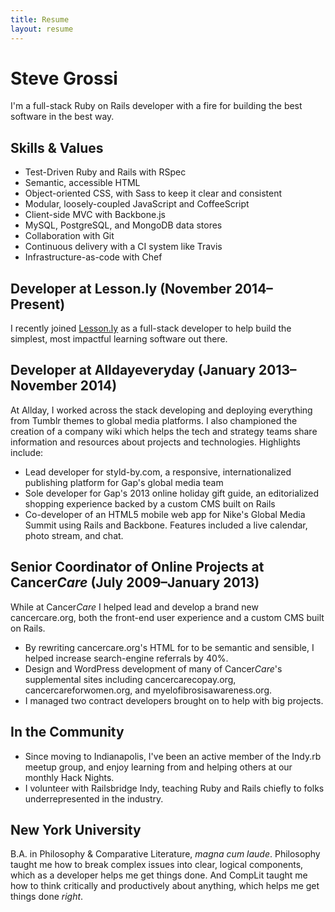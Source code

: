 ```yaml
---
title: Resume
layout: resume
---
```


# Steve Grossi

<p class="lede">I'm a full-stack Ruby on Rails developer with a fire for building the best software in the best way.</p>

## Skills & Values

- Test-Driven Ruby and Rails with RSpec
- Semantic, accessible HTML
- Object-oriented CSS, with Sass to keep it clear and consistent
- Modular, loosely-coupled JavaScript and CoffeeScript
- Client-side MVC with Backbone.js
- MySQL, PostgreSQL, and MongoDB data stores
- Collaboration with Git
- Continuous delivery with a CI system like Travis
- Infrastructure-as-code with Chef

## Developer at Lesson.ly <span class="subhead">(November 2014–Present)</span>

I recently joined [Lesson.ly](http://www.lesson.ly) as a full-stack developer to help build the simplest, most impactful learning software out there.

## Developer at Alldayeveryday <span class="subhead">(January 2013–November 2014)</span>

At Allday, I worked across the stack developing and deploying everything from Tumblr themes to global media platforms. I also championed the creation of a company wiki which helps the tech and strategy teams share information and resources about projects and technologies. Highlights include:

- Lead developer for styld-by.com, a responsive, internationalized publishing platform for Gap's global media team
- Sole developer for Gap's 2013 online holiday gift guide, an editorialized shopping experience backed by a custom CMS built on Rails 
- Co-developer of an HTML5 mobile web app for Nike's Global Media Summit using Rails and Backbone. Features included a live calendar, photo stream, and chat.

## Senior Coordinator of Online Projects at Cancer*Care* <span class="subhead">(July 2009–January 2013)</span>

While at Cancer*Care* I helped lead and develop a brand new cancercare.org, both the front-end user experience and a custom CMS built on Rails.

- By rewriting cancercare.org's HTML for to be semantic and sensible, I helped increase search-engine referrals by 40%.
- Design and WordPress development of many of Cancer*Care*'s supplemental sites including cancercarecopay.org, cancercareforwomen.org, and myelofibrosisawareness.org.
- I managed two contract developers brought on to help with big projects.

## In the Community

- Since moving to Indianapolis, I've been an active member of the Indy.rb meetup group, and enjoy learning from and helping others at our monthly Hack Nights.
- I volunteer with Railsbridge Indy, teaching Ruby and Rails chiefly to folks underrepresented in the industry.

## New York University

B.A. in Philosophy & Comparative Literature, <i lang="la" title="with high honors">magna cum laude</i>. Philosophy taught me how to break complex issues into clear, logical components, which as a developer helps me get things done. And CompLit taught me how to think critically and productively about anything, which helps me get things done *right*.
